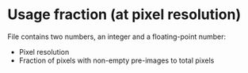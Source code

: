 # Usage fraction (at pixel resolution)
File contains two numbers, an integer and a floating-point number:
  + Pixel resolution
  + Fraction of pixels with non-empty pre-images to total pixels
